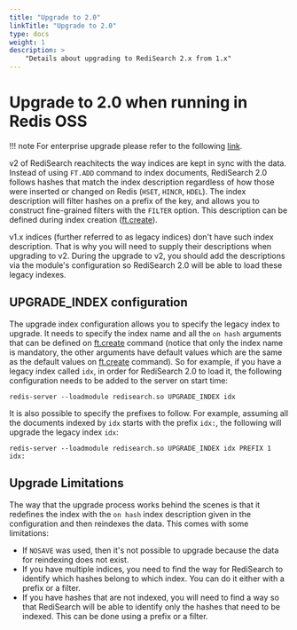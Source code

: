 ```yaml
---
title: "Upgrade to 2.0"
linkTitle: "Upgrade to 2.0"
type: docs
weight: 1
description: >
    "Details about upgrading to RediSearch 2.x from 1.x"
---
```


# Upgrade to 2.0 when running in Redis OSS

!!! note
    For enterprise upgrade please refer to the following [link](https://docs.redislabs.com/latest/modules/redisearch/).


v2 of RediSearch reachitects the way indices are kept in sync with the data. Instead of using `FT.ADD` command to index documents, RediSearch 2.0 follows hashes that match the index description regardless of how those were inserted or changed on Redis (`HSET`, `HINCR`, `HDEL`). The index description will filter hashes on a prefix of the key, and allows you to construct fine-grained filters with the `FILTER` option. This description can be defined during index creation ([ft.create](Commands.md#ftcreate)). 

v1.x indices (further referred to as legacy indices) don't have such index description. That is why you will need to supply their descriptions when upgrading to v2. During the upgrade to v2, you should add the descriptions via the module's configuration so RediSearch 2.0 will be able to load these legacy indexes.

## UPGRADE_INDEX configuration

The upgrade index configuration allows you to specify the legacy index to upgrade. It needs to specify the index name and all the `on hash` arguments that can be defined on [ft.create](Commands.md#ftcreate) command (notice that only the index name is mandatory, the other arguments have default values which are the same as the default values on [ft.create](Commands.md#ftcreate) command). So for example, if you have a legacy index called `idx`, in order for RediSearch 2.0 to load it, the following configuration needs to be added to the server on start time:
```
redis-server --loadmodule redisearch.so UPGRADE_INDEX idx
```

It is also possible to specify the prefixes to follow. For example, assuming all the documents indexed by `idx` starts with the prefix `idx:`, the following will upgrade the legacy index `idx`:
```
redis-server --loadmodule redisearch.so UPGRADE_INDEX idx PREFIX 1 idx:
```

## Upgrade Limitations

The way that the upgrade process works behind the scenes is that it redefines the index with the `on hash` index description given in the configuration and then reindexes the data. This comes with some limitations:

* If `NOSAVE` was used, then it's not possible to upgrade because the data for reindexing does not exist.
* If you have multiple indices, you need to find the way for RediSearch to identify which hashes belong to which index. You can do it either with a prefix or a filter.
* If you have hashes that are not indexed, you will need to find a way so that RediSearch will be able to identify only the hashes that need to be indexed. This can be done using a prefix or a filter.
